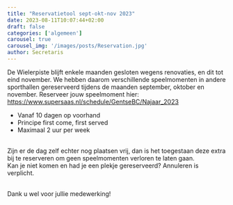 ```yaml
---
title: "Reservatietool sept-okt-nov 2023"
date: 2023-08-11T10:07:44+02:00
draft: false
categories: ['algemeen']
carousel: true
carousel_img: '/images/posts/Reservation.jpg'
author: Secretaris
---
```

De Wielerpiste blijft enkele maanden gesloten wegens renovaties, en dit tot eind november. We hebben daarom verschillende speelmomenten in andere sporthallen gereserveerd tijdens de maanden september, oktober en november. Reserveer jouw speelmoment hier: https://www.supersaas.nl/schedule/GentseBC/Najaar_2023

* Vanaf 10 dagen op voorhand 
* Principe first come, first served
* Maximaal 2 uur per week 

<br>Zijn er de dag zelf echter nog plaatsen vrij, dan is het toegestaan deze extra bij te reserveren om geen speelmomenten verloren te laten gaan.
<br>Kan je niet komen en had je een plekje gereserveerd? Annuleren is verplicht. 

<br> Dank u wel voor jullie medewerking!





